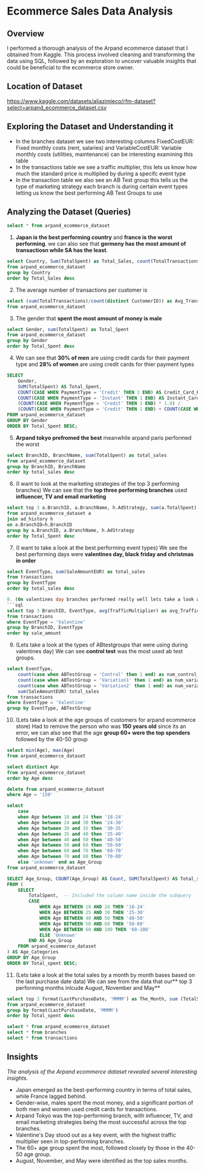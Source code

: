 # Ecommerce Sales Data Analysis

## Overview
I performed a thorough analysis of the Arpand ecommerce dataset that I obtained from Kaggle. This process involved cleaning and transforming the data using SQL, followed by an exploration to uncover valuable insights that could be beneficial to the ecommerce store owner.

## Location of Dataset
https://www.kaggle.com/datasets/aliazimieco/rfm-dataset?select=arpand_ecommerce_dataset.csv

## Exploring the Dataset and Understanding it 
- In the branches dataset we see two interesting columns FixedCostEUR: Fixed monthly costs (rent, salaries) and VariableCostEUR: Variable monthly costs (utilities, maintenance) can be interesting examining this table
- In the transactions table we see a traffic multiplier, this lets us know how much the standard price is multiplied by during a specifc event type 
- In the transaction table we also see an AB Test group this tells us the type of marketing strategy each branch is during certain event types letting us know the best performing AB Test Groups to use

## Analyzing the Dataset (Queries)
```sql
select * from arpand_ecommerce_dataset
```
1. **Japan is the best performing country** and **france is the worst performing**. we can also see that **germeny has the most amount of transactiosn while SA has the least**.
```sql
select Country, Sum(TotalSpent) as Total_Sales, count(TotalTransactions) as Total_Transactions
from arpand_ecommerce_dataset
group by Country
order by Total_Sales desc
```
2. The average number of transactions per customer is 
```sql
select (sum(TotalTransactions)/count(distinct CustomerID)) as Avg_Transaction_Per_Customer
from arpand_ecommerce_dataset
```
3. The gender that **spent the most amount of money is male**
```sql
select Gender, sum(TotalSpent) as Total_Spent
from arpand_ecommerce_dataset
group by Gender
order by Total_Spent desc
```
4. We can see that **30% of men** are using credit cards for their payment type and **28% of women** are using credit cards for thier payment types
```sql
SELECT 
    Gender, 
    SUM(TotalSpent) AS Total_Spent,
    COUNT(CASE WHEN PaymentType = 'Credit' THEN 1 END) AS Credit_Card_Payments,
    COUNT(CASE WHEN PaymentType = 'Instant' THEN 1 END) AS Instant_Card_Payments,
    (COUNT(CASE WHEN PaymentType = 'Credit' THEN 1 END) * 1.0) / 
    (COUNT(CASE WHEN PaymentType = 'Credit' THEN 1 END) + COUNT(CASE WHEN PaymentType = 'Instant' THEN 1 END)) AS credit_payment_percentage
FROM arpand_ecommerce_dataset
GROUP BY Gender
ORDER BY Total_Spent DESC;
```
5. **Arpand tokyo prefromed the best** meanwhile arpand paris performed the worst 
```sql
select BranchID, BranchName, sum(TotalSpent) as total_sales
from arpand_ecommerce_dataset
group by BranchID, BranchName
order by total_sales desc
```
6. (I want to look at the marketing strategies of the top 3 performing branches) We can see that the **top three performing branches** used **influencer, TV and email marketing**
```sql
select top 3 a.BranchID, a.BranchName, h.AdStrategy, sum(a.TotalSpent) as Total_Spent
from arpand_ecommerce_dataset a
join ad_history h
on a.BranchID=h.BranchID
group by a.BranchID, a.BranchName, h.AdStrategy
order by Total_Spent desc
```
7. (I want to take a look at the best performing event types) We see the best performing days were **valentines day, black friday and christmas in order**
```sql
select EventType, sum(SaleAmountEUR) as total_sales
from transactions
group by EventType
order by total_sales desc

8. (On valentines day branches performed really well lets take a look at the avg traffic multiplier and the types of abtestgroups) We can see the **average traffic multiplier** for the top 3 performing branches during valentines day 
```sql
select top 3 BranchID, EventType, avg(TrafficMultiplier) as avg_TrafficMulti, sum(SaleAmountEUR) as sale_amount
from transactions
where EventType = 'Valentine'
group by BranchID, EventType
order by sale_amount
```

9. (Lets take a look at the types of ABtestgroups that were using during valentines day) We can see **control test** was the most used ab test groups.
```sql
select EventType, 
	count(case when ABTestGroup = 'Control' then 1 end) as num_control_test, 
	count(case when ABTestGroup = 'Variation1' then 1 end) as num_variation1_test,
	count(case when ABTestGroup = 'Variation2' then 1 end) as num_variation2_test,
	sum(SaleAmountEUR) total_sales
from transactions
where EventType = 'Valentine'
group by EventType, ABTestGroup
```
10. (Lets take a look at the age groups of customers for arpand ecommerce store) Had to remove the person who was **150 years old** since its an error, we can also see that the age **group 60+ were the top spenders** followed by the 40-50 group
```sql
select min(Age), max(Age)
from arpand_ecommerce_dataset

select distinct Age
from arpand_ecommerce_dataset
order by Age desc

delete from arpand_ecommerce_dataset
where Age = '150'

select 
	case 
	when Age between 18 and 24 then '18-24'
	when Age between 24 and 30 then '24-30'
	when Age between 30 and 35 then '30-35'
	when Age between 35 and 40 then '35-40'
	when Age between 40 and 50 then '40-50'
	when Age between 50 and 60 then '50-60'
	when Age between 60 and 70 then '60-70'
	when Age between 70 and 80 then '70-80'
	else 'unknown' end as Age_Group
from arpand_ecommerce_dataset

SELECT Age_Group, COUNT(Age_Group) AS Count, SUM(TotalSpent) AS Total_spent
FROM (
    SELECT 
        TotalSpent,  -- Included the column name inside the subquery
        CASE 
            WHEN Age BETWEEN 18 AND 24 THEN '18-24'
            WHEN Age BETWEEN 25 AND 30 THEN '25-30'
            WHEN Age BETWEEN 40 AND 50 THEN '40-50'
            WHEN Age BETWEEN 50 AND 60 THEN '50-60'
            WHEN Age BETWEEN 60 AND 100 THEN '60-100'
            ELSE 'Unknown' 
        END AS Age_Group
    FROM arpand_ecommerce_dataset
) AS Age_Categories
GROUP BY Age_Group
ORDER BY Total_spent DESC;
```
11. (Lets take a look at the total sales by a month by month bases based on the last purchase date data) We can see from the data that our** top 3 performing months inlcude August, November and May**
```sql
select top 3 format(LastPurchaseDate, 'MMMM') as The_Month, sum (TotalSpent) as Total_spent
from arpand_ecommerce_dataset
group by format(LastPurchaseDate, 'MMMM')
order by Total_spent desc

select * from arpand_ecommerce_dataset
select * from branches
select * from transactions
```
## Insights
_The analysis of the Arpand ecommerce dataset revealed several interesting insights._
- Japan emerged as the best-performing country in terms of total sales, while France lagged behind.
- Gender-wise, males spent the most money, and a significant portion of both men and women used credit cards for transactions.
- Arpand Tokyo was the top-performing branch, with influencer, TV, and email marketing strategies being the most successful across the top branches.
- Valentine's Day stood out as a key event, with the highest traffic multiplier seen in top-performing branches.
- The 60+ age group spent the most, followed closely by those in the 40-50 age group.
- August, November, and May were identified as the top sales months.

